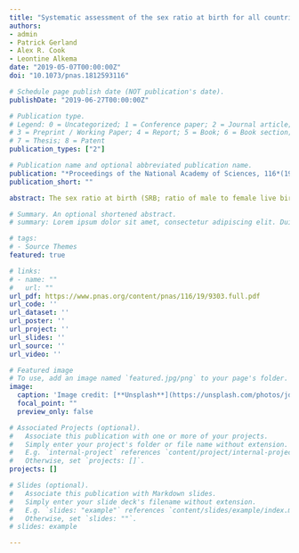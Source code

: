 ```yaml
---
title: "Systematic assessment of the sex ratio at birth for all countries and estimation of national imbalances and regional reference levels"
authors:
- admin
- Patrick Gerland
- Alex R. Cook
- Leontine Alkema
date: "2019-05-07T00:00:00Z"
doi: "10.1073/pnas.1812593116"

# Schedule page publish date (NOT publication's date).
publishDate: "2019-06-27T00:00:00Z"

# Publication type.
# Legend: 0 = Uncategorized; 1 = Conference paper; 2 = Journal article;
# 3 = Preprint / Working Paper; 4 = Report; 5 = Book; 6 = Book section;
# 7 = Thesis; 8 = Patent
publication_types: ["2"]

# Publication name and optional abbreviated publication name.
publication: "*Proceedings of the National Academy of Sciences, 116*(19) 9303--9311"
publication_short: ""

abstract: The sex ratio at birth (SRB; ratio of male to female live births) imbalance in parts of the world over the past few decades is a direct consequence of sex-selective abortion, driven by the coexistence of son preference, readily available technology of prenatal sex determination, and fertility decline. Estimation of the degree of SRB imbalance is complicated because of unknown SRB reference levels and because of the uncertainty associated with SRB observations. There are needs for reproducible methods to construct SRB estimates with uncertainty, and to assess SRB inflation due to sex-selective abortion. We compile an extensive database from vital registration systems, censuses and surveys with 10,835 observations, and 16,602 country-years of information from 202 countries. We develop Bayesian methods for SRB estimation for all countries from 1950 to 2017. We model the SRB regional and national reference levels, the fluctuation around national reference levels, and the inflation. The estimated regional reference levels range from 1.031 (95% uncertainty interval [1.027; 1.036]) in sub-Saharan Africa to 1.063 [1.055; 1.072] in southeastern Asia, 1.063 [1.054; 1.072] in eastern Asia, and 1.067 [1.058; 1.077] in Oceania. We identify 12 countries with strong statistical evidence of SRB imbalance during 1970–2017, resulting in 45.0 [36.4; 54.8] million missing female births globally. The majority of those missing female births are in China, with 23.1 [16.5; 30.7] million, and in India, with 20.7 [15.5; 26.6] million.

# Summary. An optional shortened abstract.
# summary: Lorem ipsum dolor sit amet, consectetur adipiscing elit. Duis posuere tellus ac convallis placerat. Proin tincidunt magna sed ex sollicitudin condimentum.

# tags:
# - Source Themes
featured: true

# links:
# - name: ""
#   url: ""
url_pdf: https://www.pnas.org/content/pnas/116/19/9303.full.pdf
url_code: ''
url_dataset: ''
url_poster: ''
url_project: ''
url_slides: ''
url_source: ''
url_video: ''

# Featured image
# To use, add an image named `featured.jpg/png` to your page's folder. 
image:
  caption: 'Image credit: [**Unsplash**](https://unsplash.com/photos/jdD8gXaTZsc)'
  focal_point: ""
  preview_only: false

# Associated Projects (optional).
#   Associate this publication with one or more of your projects.
#   Simply enter your project's folder or file name without extension.
#   E.g. `internal-project` references `content/project/internal-project/index.md`.
#   Otherwise, set `projects: []`.
projects: []

# Slides (optional).
#   Associate this publication with Markdown slides.
#   Simply enter your slide deck's filename without extension.
#   E.g. `slides: "example"` references `content/slides/example/index.md`.
#   Otherwise, set `slides: ""`.
# slides: example

---
```


